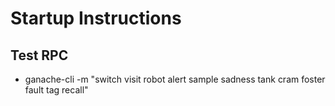 # Startup Instructions


## Test RPC
- ganache-cli -m "switch visit robot alert sample sadness tank cram foster fault tag recall"
